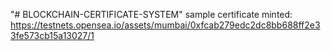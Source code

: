 "# BLOCKCHAIN-CERTIFICATE-SYSTEM" 
sample certificate minted: https://testnets.opensea.io/assets/mumbai/0xfcab279edc2dc8bb688ff2e33fe573cb15a13027/1

